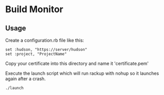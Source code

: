 Build Monitor
=============

Usage
-----
Create a configuration.rb file like this:

```
set :hudson, "https://server/hudson"
set :project, "ProjectName"
```

Copy your certificate into this directory and name it 'certificate.pem'

Execute the launch script which will run rackup with nohup so it launches again after a crash.

```
./launch
```
